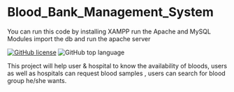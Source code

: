 # Blood_Bank_Management_System
You can run this code by installing XAMPP 
run the  Apache and MySQL Modules
import the db and run the apache server



[![GitHub license](https://img.shields.io/github/license/VirusZzHkP/Blood_Bank_Management_System?style=for-the-badge)](https://github.com/VirusZzHkP/Blood_Bank_Management_System/blob/main/LICENSE)
![GitHub top language](https://img.shields.io/github/languages/top/VirusZzHkP/Blood_Bank_Management_System?color=gree&style=for-the-badge)




This project will help user &amp; hospital to know the availability of bloods, users as well as hospitals can request blood samples , users can search for blood group he/she wants.
